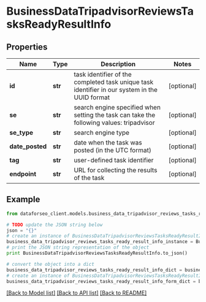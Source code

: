 # BusinessDataTripadvisorReviewsTasksReadyResultInfo


## Properties

Name | Type | Description | Notes
------------ | ------------- | ------------- | -------------
**id** | **str** | task identifier of the completed task unique task identifier in our system in the UUID format | [optional] 
**se** | **str** | search engine specified when setting the task can take the following values: tripadvisor | [optional] 
**se_type** | **str** | search engine type | [optional] 
**date_posted** | **str** | date when the task was posted (in the UTC format) | [optional] 
**tag** | **str** | user-defined task identifier | [optional] 
**endpoint** | **str** | URL for collecting the results of the task | [optional] 

## Example

```python
from dataforseo_client.models.business_data_tripadvisor_reviews_tasks_ready_result_info import BusinessDataTripadvisorReviewsTasksReadyResultInfo

# TODO update the JSON string below
json = "{}"
# create an instance of BusinessDataTripadvisorReviewsTasksReadyResultInfo from a JSON string
business_data_tripadvisor_reviews_tasks_ready_result_info_instance = BusinessDataTripadvisorReviewsTasksReadyResultInfo.from_json(json)
# print the JSON string representation of the object
print BusinessDataTripadvisorReviewsTasksReadyResultInfo.to_json()

# convert the object into a dict
business_data_tripadvisor_reviews_tasks_ready_result_info_dict = business_data_tripadvisor_reviews_tasks_ready_result_info_instance.to_dict()
# create an instance of BusinessDataTripadvisorReviewsTasksReadyResultInfo from a dict
business_data_tripadvisor_reviews_tasks_ready_result_info_form_dict = business_data_tripadvisor_reviews_tasks_ready_result_info.from_dict(business_data_tripadvisor_reviews_tasks_ready_result_info_dict)
```
[[Back to Model list]](../README.md#documentation-for-models) [[Back to API list]](../README.md#documentation-for-api-endpoints) [[Back to README]](../README.md)


